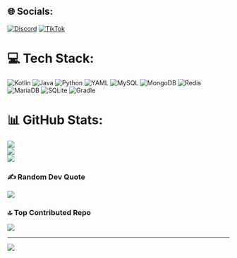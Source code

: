 

## 🌐 Socials:
[![Discord](https://img.shields.io/badge/Discord-%237289DA.svg?logo=discord&logoColor=white)](https://discord.gg/Nethersmp) [![TikTok](https://img.shields.io/badge/TikTok-%23000000.svg?logo=TikTok&logoColor=white)](https://tiktok.com/@drecksosiland) 

# 💻 Tech Stack:
![Kotlin](https://img.shields.io/badge/kotlin-%237F52FF.svg?style=flat&logo=kotlin&logoColor=white) ![Java](https://img.shields.io/badge/java-%23ED8B00.svg?style=flat&logo=openjdk&logoColor=white) ![Python](https://img.shields.io/badge/python-3670A0?style=flat&logo=python&logoColor=ffdd54) ![YAML](https://img.shields.io/badge/yaml-%23ffffff.svg?style=flat&logo=yaml&logoColor=151515) ![MySQL](https://img.shields.io/badge/mysql-4479A1.svg?style=flat&logo=mysql&logoColor=white) ![MongoDB](https://img.shields.io/badge/MongoDB-%234ea94b.svg?style=flat&logo=mongodb&logoColor=white) ![Redis](https://img.shields.io/badge/redis-%23DD0031.svg?style=flat&logo=redis&logoColor=white) ![MariaDB](https://img.shields.io/badge/MariaDB-003545?style=flat&logo=mariadb&logoColor=white) ![SQLite](https://img.shields.io/badge/sqlite-%2307405e.svg?style=flat&logo=sqlite&logoColor=white) ![Gradle](https://img.shields.io/badge/Gradle-02303A.svg?style=flat&logo=Gradle&logoColor=white)
# 📊 GitHub Stats:
![](https://github-readme-stats.vercel.app/api?username=Insolventer&theme=shadow_blue&hide_border=false&include_all_commits=true&count_private=true)<br/>
![](https://github-readme-streak-stats.herokuapp.com/?user=Insolventer&theme=shadow_blue&hide_border=false)<br/>
![](https://github-readme-stats.vercel.app/api/top-langs/?username=Insolventer&theme=shadow_blue&hide_border=false&include_all_commits=true&count_private=true&layout=compact)

### ✍️ Random Dev Quote
![](https://quotes-github-readme.vercel.app/api?type=horizontal&theme=dark)

### 🔝 Top Contributed Repo
![](https://github-contributor-stats.vercel.app/api?username=Insolventer&limit=5&theme=shadow_blue&combine_all_yearly_contributions=true)

---
[![](https://visitcount.itsvg.in/api?id=Insolventer&icon=0&color=0)](https://visitcount.itsvg.in)

<!-- Proudly created with GPRM ( https://gprm.itsvg.in ) -->
